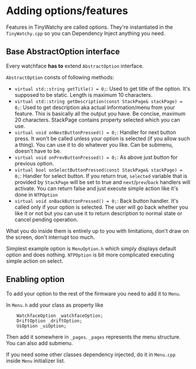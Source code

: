 # Adding options/features

Features in TinyWatchy are called options. They're instantiated in the `TinyWatchy.cpp` so you can Dependency Inject anything you need.

## Base AbstractOption interface

Every watchface **has to** extend `AbstractOption` interface.

`AbstractOption` consts of following methods:

- `virtual std::string getTitle() = 0;`: Used to get title of the option. It's supposed to be static. Length is maximum 10 characters.
- `virtual std::string getDescription(const StackPage& stackPage) = 0;`: Used to get description aka actual information/menu from your feature. This is basically all the output you have. Be concise, maximum 20 characters. StackPage contains property selected which you can use.
- `virtual void onNextButtonPressed() = 0;`: Handler for next button press. It won't be called unless your option is selected (if you allow such a thing). You can use it to do whatever you like. Can be submenu, doesn't have to be.
- `virtual void onPrevButtonPressed() = 0;`: As above just button for previous option.
- `virtual bool onSelectButtonPressed(const StackPage& stackPage) = 0;`: Handler for select button. If you return true, `selected` variable that is provided by `StackPage` will be set to true and `next`/`prev`/`back` handlers will activate. You can return false and just execute simple action like it's done in `NTPOption`
- `virtual void onBackButtonPressed() = 0;`: Back button handler. It's called only if your option is selected. The user will go back whether you like it or not but you can use it to return description to normal state or cancel pending operation.

What you do inside them is entirely up to you with limitations, don't draw on the screen, don't interrupt too much.

Simplest example option is `MenuOption.h` which simply displays default option and does nothing. `NTPOption` is bit more complicated executing simple action on select. 

## Enabling option

To add your option to the rest of the firmware you need to add it to `Menu`. 

In `Menu.h` add your class as property like 
```
    WatchfaceOption _watchfaceOption;
    DriftOption _driftOption;
    UiOption _uiOption;
```
Then add it somewhere in `_pages`. `_pages` represents the menu structure. You can also add submenu.

If you need some other classes dependency injected, do it in `Menu.cpp` inside `Menu` initializer list.
